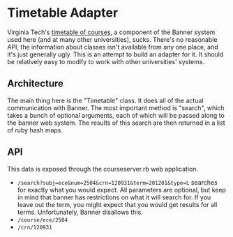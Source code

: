 # Timetable Adapter #

Virginia Tech's 
[timetable of courses](https://banweb.banner.vt.edu/ssb/prod/HZSKVTSC.P_ProcRequest), 
a component of the Banner system used here (and at many other universities),
sucks. There's no reasonable API, the information about classes isn't
available from any one place, and it's just generally ugly. This is an
attempt to build an adapter for it. It should be relatively easy to modify
to work with other universities' systems.

## Architecture ##

The main thing here is the "Timetable" class. It does all of the actual
communication with Banner. The most important method is "search", which
takes a bunch of optional arguments, each of which will be passed
along to the banner web system. The results of this search are then
returned in a list of ruby hash maps.

## API ##

This data is exposed through the courseserver.rb web application.

* `/search?subj=ece&num=2504&crn=120931&term=201201&type=L`
  searches for exactly what you would expect. All parameters are optional,
  but keep in mind that banner has restrictions on what it will search for.
  If you leave out the term, you might expect that you would get results
  for all terms. Unfortunately, Banner disallows this. 
* `/course/ece/2504`
* `/crn/120931`
